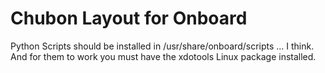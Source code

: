 # Chubon Layout for Onboard

Python Scripts should be installed in /usr/share/onboard/scripts ... I think. And for them to work you must have the xdotools Linux package installed.